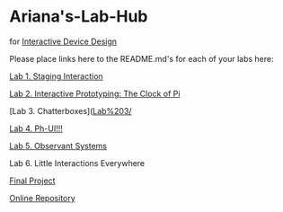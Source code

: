 # Ariana's-Lab-Hub
for [Interactive Device Design](https://github.com/FAR-Lab/Developing-and-Designing-Interactive-Devices/)

Please place links here to the README.md's for each of your labs here:

[Lab 1. Staging Interaction](https://github.com/arianab68/Interactive-Lab-Hub/blob/Fall2023/Lab%201/README.md)

[Lab 2. Interactive Prototyping: The Clock of Pi](https://github.com/arianab68/Interactive-Lab-Hub/blob/Fall2023/Lab%202/README.md)

[Lab 3. Chatterboxes]([Lab%203/](https://github.com/arianab68/Interactive-Lab-Hub/blob/Fall2023/Lab%203/README.md)

[Lab 4. Ph-UI!!!]([Lab%204/](https://github.com/arianab68/Interactive-Lab-Hub/blob/Fall2023/Lab%204/README.md))

[Lab 5. Observant Systems](https://github.com/arianab68/Interactive-Lab-Hub/blob/Fall2023/Lab%205/README.md)

Lab 6. Little Interactions Everywhere

[Final Project](https://github.com/FAR-Lab/Developing-and-Designing-Interactive-Devices/blob/2023Fall/FinalProject.md)

[Online Repository](https://github.com/FAR-Lab/Developing-and-Designing-Interactive-Devices/blob/2023Fall/FinalProject.md)

